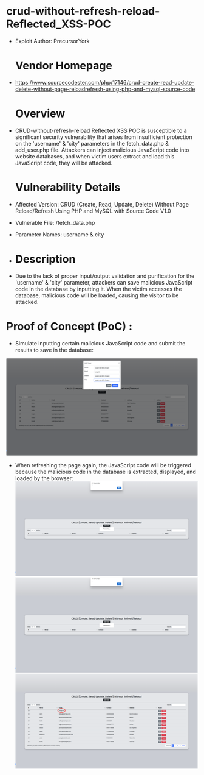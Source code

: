 # crud-without-refresh-reload-Reflected_XSS-POC

+ Exploit Author: PrecursorYork
  
  # Vendor Homepage

+ https://www.sourcecodester.com/php/17146/crud-create-read-update-delete-without-page-reloadrefresh-using-php-and-mysql-source-code
  
  # Overview

+ CRUD-without-refresh-reload Reflected XSS POC is susceptible to a significant security vulnerability that arises from insufficient protection on the 'username' & 'city' parameters in the fetch_data.php & add_user.php file. Attackers can inject malicious JavaScript code into website databases, and when victim users extract and load this JavaScript code, they will be attacked.
  
  # Vulnerability Details

+ Affected Version: CRUD (Create, Read, Update, Delete) Without Page Reload/Refresh Using PHP and MySQL with Source Code V1.0

+ Vulnerable File: /fetch_data.php

+ Parameter Names: username & city

+ # Description

+ Due to the lack of proper input/output validation and purification for the 'username' & 'city' parameter, attackers can save malicious JavaScript code in the database by inputting it. When the victim accesses the database, malicious code will be loaded, causing the visitor to be attacked.

# Proof of Concept (PoC) :

+ Simulate inputting certain malicious JavaScript code and submit the results to save in the database:

![image](https://github.com/PrecursorYork/crud-without-refresh-reload-Reflected_XSS-POC/raw/main/1.png)

+ When refreshing the page again, the JavaScript code will be triggered because the malicious code in the database is extracted, displayed, and loaded by the browser:
  ![image](https://github.com/PrecursorYork/crud-without-refresh-reload-Reflected_XSS-POC/raw/main/2.png)
  ![image](https://github.com/PrecursorYork/crud-without-refresh-reload-Reflected_XSS-POC/raw/main/3.png)
  ![image](https://github.com/PrecursorYork/crud-without-refresh-reload-Reflected_XSS-POC/raw/main/4.png)
